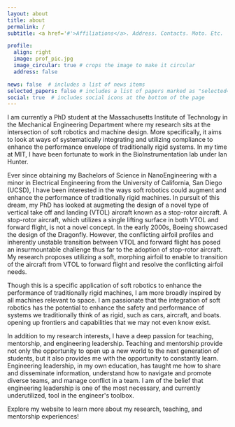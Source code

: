```yaml
---
layout: about
title: about
permalink: /
subtitle: <a href='#'>Affiliations</a>. Address. Contacts. Moto. Etc.

profile:
  align: right
  image: prof_pic.jpg
  image_circular: true # crops the image to make it circular
  address: false

news: false  # includes a list of news items
selected_papers: false # includes a list of papers marked as "selected={true}"
social: true  # includes social icons at the bottom of the page
---
```


I am currently a PhD student at the Massachusetts Institute of Technology in the Mechanical Engineering Department where my research sits at the intersection of soft robotics and machine design. More specifically, it aims to look at ways of systematically integrating and utilizing compliance to enhance the performance envelope of traditionally rigid systems. In my time at MIT, I have been fortunate to work in the BioInstrumentation lab under Ian Hunter. 

Ever since obtaining my Bachelors of Science in NanoEngineering with a minor in Electrical Engineering from the University of California, San Diego (UCSD), I have been interested in the ways soft robotics could augment and enhance the performance of traditionally rigid machines. In pursuit of this dream, my PhD has looked at augmeting the design of a novel type of vertical take off and landing (VTOL) aircraft known as a stop-rotor aircraft. A stop-rotor aircraft, which utilizes a single lifting surface in both VTOL and forward flight, is not a novel concept. In the early 2000s, Boeing showcased the design of the Dragonfly. However, the conflicting airfoil profiles and inherently unstable transition between VTOL and forward flight has posed an insurmountable challenge thus far to the adoption of stop-rotor aircraft. My research proposes utilizing a soft, morphing airfoil to enable to transition of the aircraft from VTOL to forward flight and resolve the conflicting airfoil needs. 

Though this is a specific application of soft robotics to enhance the performance of traditionally rigid machines, I am more broadly inspired by all machines relevant to space. I am passionate that the integration of soft robotics has the potential to enhance the safety and performance of systems we traditionally think of as rigid, such as cars, aircraft, and boats. opening up frontiers and capabilities that we may not even know exist.

In addition to my research interests, I have a deep passion for teaching, mentorship, and engineering leadership. Teaching and mentorship provide not only the opportunity to open up a new world to the next generation of students, but it also provides me with the opportunity to constantly learn. Engineering leadership, in my own education, has taught me how to share and disseminate information, understand how to navigate and promote diverse teams, and manage conflict in a team. I am of the belief that engineering leadership is one of the most necessary, and currently underutilized, tool in the engineer's toolbox. 

Explore my website to learn more about my research, teaching, and mentorship experiences!